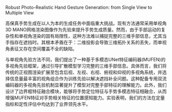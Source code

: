 Robust Photo-Realistic Hand Gesture Generation: from Single View to Multiple View

高保真手势生成在以人为本的生成任务中面临重大挑战。现有方法通常采用单视角3D MANO网格渲染图像作为先验来提升手势生成质量。然而，由于手部运动的复杂性和单视角渲染的固有局限性，这种方法难以捕捉完整的三维手部信息，尤其当手指存在遮挡时。其根本矛盾在于：二维投影会导致三维拓扑关系的丢失，而单视角表征又存在空间覆盖不全的缺陷。   

与单视角先验方法不同，我们提出了一种基于多模态UNet特征编码器(MUFEN)的多视角先验框架，通过引导扩散模型学习完整的三维手部信息。具体而言，我们将传统的正视图渲染扩展至包含后视、左视、右视、俯视和仰视的多视角系统，并选择信息量最丰富的视角组合作为训练先验以解决遮挡补全问题。这种配备专用双流编码器的多视角先验机制显著提升了模型对完整手部特征的理解能力。此外，我们设计了边界框特征融合模块，能够将手势定位特征与手势多模态特征相融合，从而增强MUFEN特征对手势相关特征的位置感知能力。实验表明，我们的方法在定量指标和定性评估中均达到了业界领先水平。   